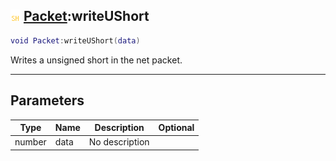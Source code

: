 ## ![shared](.gitbook/assets/shared.png) [Packet](./readme/Packet/README.md):writeUShort

```lua
void Packet:writeUShort(data)
```

Writes a unsigned short in the net packet.

------
## Parameters

| Type   | Name | Description | Optional |
| ------ | ---- | ----------- | -------: |
| number | data | No description |  |


